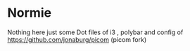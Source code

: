 # Normie
Nothing here just some Dot files of
i3 , polybar  and config of https://github.com/jonaburg/picom (picom fork)
